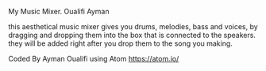 My Music Mixer.
Oualifi Ayman

this aesthetical music mixer gives you drums, melodies, bass and voices, by dragging and dropping them into the box that is connected to the speakers. they will be added right after you drop them to the song you making.

Coded By Ayman Oualifi using Atom https://atom.io/
